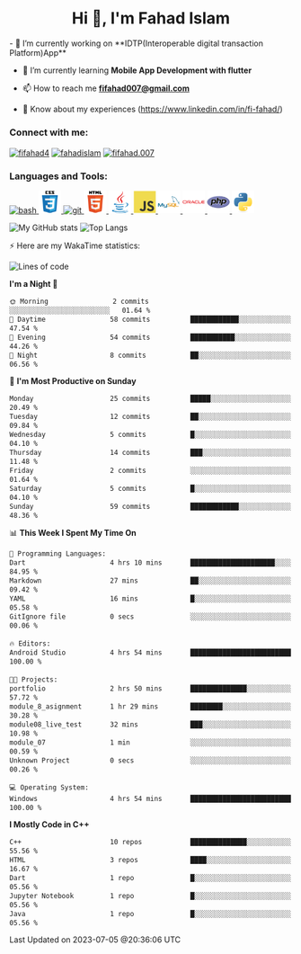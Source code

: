 <h1 align="center">Hi 👋, I'm Fahad Islam</h1>
- 🔭 I’m currently working on **IDTP(Interoperable digital transaction Platform)App**

- 🌱 I’m currently learning **Mobile App Development with flutter**

- 📫 How to reach me **fifahad007@gmail.com**

- 📄 Know about my experiences (https://www.linkedin.com/in/fi-fahad/)

<h3 align="left">Connect with me:</h3>
<p align="left">
<a href="https://twitter.com/fifahad4" target="blank"><img align="center" src="https://raw.githubusercontent.com/rahuldkjain/github-profile-readme-generator/master/src/images/icons/Social/twitter.svg" alt="fifahad4" height="30" width="40" /></a>
<a href="https://www.linkedin.com/in/fi-fahad/" target="blank"><img align="center" src="https://raw.githubusercontent.com/rahuldkjain/github-profile-readme-generator/master/src/images/icons/Social/linked-in-alt.svg" alt="fahadislam" height="30" width="40" /></a>
<a href="https://fb.com/fifahad.007" target="blank"><img align="center" src="https://raw.githubusercontent.com/rahuldkjain/github-profile-readme-generator/master/src/images/icons/Social/facebook.svg" alt="fifahad.007" height="30" width="40" /></a>
</p>

<h3 align="left">Languages and Tools:</h3>
<p align="left"> <a href="https://www.gnu.org/software/bash/" target="_blank" rel="noreferrer"> <img src="https://www.vectorlogo.zone/logos/gnu_bash/gnu_bash-icon.svg" alt="bash" width="40" height="40"/> </a> <a href="https://www.w3schools.com/css/" target="_blank" rel="noreferrer"> <img src="https://raw.githubusercontent.com/devicons/devicon/master/icons/css3/css3-original-wordmark.svg" alt="css3" width="40" height="40"/> </a> <a href="https://git-scm.com/" target="_blank" rel="noreferrer"> <img src="https://www.vectorlogo.zone/logos/git-scm/git-scm-icon.svg" alt="git" width="40" height="40"/> </a> <a href="https://www.w3.org/html/" target="_blank" rel="noreferrer"> <img src="https://raw.githubusercontent.com/devicons/devicon/master/icons/html5/html5-original-wordmark.svg" alt="html5" width="40" height="40"/> </a> <a href="https://www.java.com" target="_blank" rel="noreferrer"> <img src="https://raw.githubusercontent.com/devicons/devicon/master/icons/java/java-original.svg" alt="java" width="40" height="40"/> </a> <a href="https://developer.mozilla.org/en-US/docs/Web/JavaScript" target="_blank" rel="noreferrer"> <img src="https://raw.githubusercontent.com/devicons/devicon/master/icons/javascript/javascript-original.svg" alt="javascript" width="40" height="40"/> </a> <a href="https://www.mysql.com/" target="_blank" rel="noreferrer"> <img src="https://raw.githubusercontent.com/devicons/devicon/master/icons/mysql/mysql-original-wordmark.svg" alt="mysql" width="40" height="40"/> </a> <a href="https://www.oracle.com/" target="_blank" rel="noreferrer"> <img src="https://raw.githubusercontent.com/devicons/devicon/master/icons/oracle/oracle-original.svg" alt="oracle" width="40" height="40"/> </a> <a href="https://www.php.net" target="_blank" rel="noreferrer"> <img src="https://raw.githubusercontent.com/devicons/devicon/master/icons/php/php-original.svg" alt="php" width="40" height="40"/> </a> <a href="https://www.python.org" target="_blank" rel="noreferrer"> <img src="https://raw.githubusercontent.com/devicons/devicon/master/icons/python/python-original.svg" alt="python" width="40" height="40"/> </a> </p>

![My GitHub stats](https://github-readme-stats.vercel.app/api?username=Fahaddada47&show_icons=true&theme=radical)
![Top Langs](https://github-readme-stats.vercel.app/api/top-langs/?username=Fahaddada47&layout=donut)


⚡ Here are my WakaTime statistics:

<!--START_SECTION:waka-->
![Lines of code](https://img.shields.io/badge/From%20Hello%20World%20I%27ve%20Written-174.2%20thousand%20lines%20of%20code-blue)

**I'm a Night 🦉** 

```text
🌞 Morning                2 commits           ░░░░░░░░░░░░░░░░░░░░░░░░░   01.64 % 
🌆 Daytime                58 commits          ████████████░░░░░░░░░░░░░   47.54 % 
🌃 Evening                54 commits          ███████████░░░░░░░░░░░░░░   44.26 % 
🌙 Night                  8 commits           ██░░░░░░░░░░░░░░░░░░░░░░░   06.56 % 
```
📅 **I'm Most Productive on Sunday** 

```text
Monday                   25 commits          █████░░░░░░░░░░░░░░░░░░░░   20.49 % 
Tuesday                  12 commits          ██░░░░░░░░░░░░░░░░░░░░░░░   09.84 % 
Wednesday                5 commits           █░░░░░░░░░░░░░░░░░░░░░░░░   04.10 % 
Thursday                 14 commits          ███░░░░░░░░░░░░░░░░░░░░░░   11.48 % 
Friday                   2 commits           ░░░░░░░░░░░░░░░░░░░░░░░░░   01.64 % 
Saturday                 5 commits           █░░░░░░░░░░░░░░░░░░░░░░░░   04.10 % 
Sunday                   59 commits          ████████████░░░░░░░░░░░░░   48.36 % 
```


📊 **This Week I Spent My Time On** 

```text
💬 Programming Languages: 
Dart                     4 hrs 10 mins       █████████████████████░░░░   84.95 % 
Markdown                 27 mins             ██░░░░░░░░░░░░░░░░░░░░░░░   09.42 % 
YAML                     16 mins             █░░░░░░░░░░░░░░░░░░░░░░░░   05.58 % 
GitIgnore file           0 secs              ░░░░░░░░░░░░░░░░░░░░░░░░░   00.06 % 

🔥 Editors: 
Android Studio           4 hrs 54 mins       █████████████████████████   100.00 % 

🐱‍💻 Projects: 
portfolio                2 hrs 50 mins       ██████████████░░░░░░░░░░░   57.72 % 
module_8_asignment       1 hr 29 mins        ████████░░░░░░░░░░░░░░░░░   30.28 % 
module08_live_test       32 mins             ███░░░░░░░░░░░░░░░░░░░░░░   10.98 % 
module_07                1 min               ░░░░░░░░░░░░░░░░░░░░░░░░░   00.59 % 
Unknown Project          0 secs              ░░░░░░░░░░░░░░░░░░░░░░░░░   00.26 % 

💻 Operating System: 
Windows                  4 hrs 54 mins       █████████████████████████   100.00 % 
```

**I Mostly Code in C++** 

```text
C++                      10 repos            ██████████████░░░░░░░░░░░   55.56 % 
HTML                     3 repos             ████░░░░░░░░░░░░░░░░░░░░░   16.67 % 
Dart                     1 repo              █░░░░░░░░░░░░░░░░░░░░░░░░   05.56 % 
Jupyter Notebook         1 repo              █░░░░░░░░░░░░░░░░░░░░░░░░   05.56 % 
Java                     1 repo              █░░░░░░░░░░░░░░░░░░░░░░░░   05.56 % 
```




 Last Updated on 2023-07-05 @20:36:06 UTC
<!--END_SECTION:waka-->


